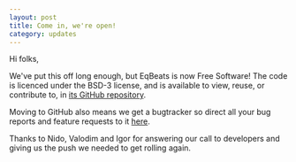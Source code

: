 ```yaml
---
layout: post
title: Come in, we're open!
category: updates
---
```


Hi folks,

We've put this off long enough, but EqBeats is now Free Software! The code is
licenced under the BSD-3 license, and is available to view, reuse, or contribute
to, in [its GitHub repository](https://github.com/eqbeats/eqbeats/).

Moving to GitHub also means we get a bugtracker so direct all your bug reports
and feature requests to it [here](https://github.com/eqbeats/eqbeats/issues/).

Thanks to Nido, Valodim and Igor for answering our call to developers and giving
us the push we needed to get rolling again.
